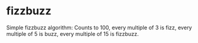 # fizzbuzz

Simple fizzbuzz algorithm:
  Counts to 100,
  every multiple of 3 is fizz,
  every multiple of 5 is buzz,
  every multiple of 15 is fizzbuzz.

